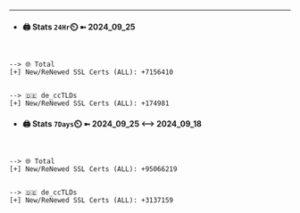 

---
- #### 🖨️ **Stats** `24Hr`⏲️ ➼ 2024_09_25
```console


--> 🌐 Total
[+] New/ReNewed SSL Certs (ALL): +7156410


--> 🇩🇪 de_ccTLDs
[+] New/ReNewed SSL Certs (ALL): +174981

```

- #### 🖨️ **Stats** `7Days`⏲️ ➼ 2024_09_25 <--> 2024_09_18
```console


--> 🌐 Total
[+] New/ReNewed SSL Certs (ALL): +95066219


--> 🇩🇪 de_ccTLDs
[+] New/ReNewed SSL Certs (ALL): +3137159

```

